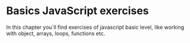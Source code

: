 # Basics JavaScript exercises

In this chapter you`ll find exercises of javascript basic level, like working with object, arrays, loops, functions etc.